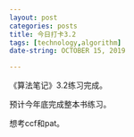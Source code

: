 ```yaml
---
layout: post
categories: posts
title: 今日打卡3.2
tags: [technology,algorithm]
date-string: OCTOBER 15, 2019

---
```


《算法笔记》3.2练习完成。

预计今年底完成整本书练习。

想考ccf和pat。